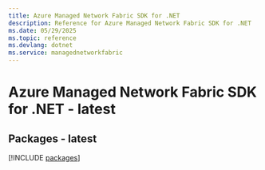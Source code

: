 ```yaml
---
title: Azure Managed Network Fabric SDK for .NET
description: Reference for Azure Managed Network Fabric SDK for .NET
ms.date: 05/29/2025
ms.topic: reference
ms.devlang: dotnet
ms.service: managednetworkfabric
---
```

# Azure Managed Network Fabric SDK for .NET - latest
## Packages - latest
[!INCLUDE [packages](managed-network-fabric-index.md)]